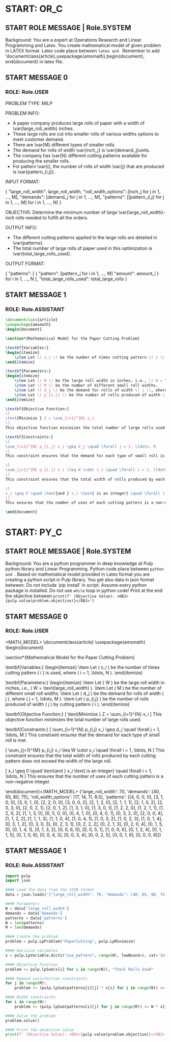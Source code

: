 # START: OR_C 
## START ROLE MESSAGE | Role.SYSTEM 
Background: You are a expert at Operations Research and Linear Programming and Latex. You create mathematical model of given problem in LATEX format. Latex code place between ```latex and ``` Remember to add 'documentclass{article},usepackage{amsmath},begin{document}, end{document} in latex file. 
## START MESSAGE 0 
### ROLE: Role.USER
<DESCRIPTION>
PROBLEM TYPE: MILP

PROBLEM INFO:

- A paper company produces large rolls of paper with a width of \var{large_roll_width} inches.
- These large rolls are cut into smaller rolls of various widths options to meet customer demand.
- There are \var{M} different types of smaller rolls.
- The demand for rolls of width \var{inch_j} ​is \var{demand_j}​ units.
- The company has \var{N} different cutting patterns available for producing the smaller rolls.
- For pattern \var{i}, the number of rolls of width \var{j} that are produced is \var{pattern_{i,j}}.

INPUT FORMAT: 

{
    "large_roll_width": large_roll_width,
    "roll_width_options": [inch_j for j in 1, ..., M],
    "demands": [demand_j for j in 1, ..., M],
    "patterns": [[pattern_{i,j} for j in 1, ..., M] for i in 1, ..., N]
}

OBJECTIVE: Determine the minimum number of large \var{large_roll_width}-inch rolls needed to fulfill all the orders.

OUTPUT INFO:

- The different cutting patterns applied to the large rolls are detailed in \var{patterns}.
- The total number of large rolls of paper used in this optimization is \var{total_large_rolls_used}.

OUTPUT FORMAT:

{
    "patterns": [
        {
         "pattern": [pattern_j for i in 1, ..., M]
         "amount": amount_i
        }
        for i in 1, ..., N
    ],
    "total_large_rolls_used": total_large_rolls
}
</DESCRIPTION>


## START MESSAGE 1 
### ROLE: Role.ASSISTANT
```latex
\documentclass{article}
\usepackage{amsmath}
\begin{document}

\section*{Mathematical Model for the Paper Cutting Problem}

\textbf{Variables:}
\begin{itemize}
    \item Let \( x_i \) be the number of times cutting pattern \( i \) is used, where \( i = 1, \ldots, N \).
\end{itemize}

\textbf{Parameters:}
\begin{itemize}
    \item Let \( W \) be the large roll width in inches, i.e., \( W = \text{large\_roll\_width} \).
    \item Let \( M \) be the number of different small roll widths.
    \item Let \( d_j \) be the demand for rolls of width \( j \), where \( j = 1, \ldots, M \).
    \item Let \( p_{i,j} \) be the number of rolls produced of width \( j \) by cutting pattern \( i \).
\end{itemize}

\textbf{Objective Function:}
\[
\text{Minimize } Z = \sum_{i=1}^{N} x_i
\]
This objective function minimizes the total number of large rolls used.

\textbf{Constraints:}
\[
\sum_{i=1}^{N} p_{i,j} x_i \geq d_j \quad \forall j = 1, \ldots, M
\]
This constraint ensures that the demand for each type of small roll is met.

\[
\sum_{j=1}^{M} p_{i,j} x_i \leq W \cdot x_i \quad \forall i = 1, \ldots, N
\]
This constraint ensures that the total width of rolls produced by each cutting pattern does not exceed the width of the large roll.

\[
x_i \geq 0 \quad \text{and } x_i \text{ is an integer} \quad \forall i = 1, \ldots, N
\]
This ensures that the number of uses of each cutting pattern is a non-negative integer.

\end{document}
```

# START: PY_C 
## START ROLE MESSAGE | Role.SYSTEM 
Background: You are a python programmer in deep knowledge at Pulp python library and Linear Programming. Python code place between ```python and ```. Based on mathematical model provided in Latex format you are creating a python script in Pulp library. You get also data in json format between: <DATA></DATA> Do not include 'pip install' in script. Assume every python package is installed. Do not use `while` loop in python code! Print at the end the objective between <OBJ></OBJ> `print(f' (Objective Value): <OBJ>{pulp.value(problem.objective)}</OBJ>')` 
## START MESSAGE 0 
### ROLE: Role.USER
<MATH_MODEL>
\documentclass{article}
\usepackage{amsmath}
\begin{document}

\section*{Mathematical Model for the Paper Cutting Problem}

\textbf{Variables:}
\begin{itemize}
    \item Let \( x_i \) be the number of times cutting pattern \( i \) is used, where \( i = 1, \ldots, N \).
\end{itemize}

\textbf{Parameters:}
\begin{itemize}
    \item Let \( W \) be the large roll width in inches, i.e., \( W = \text{large\_roll\_width} \).
    \item Let \( M \) be the number of different small roll widths.
    \item Let \( d_j \) be the demand for rolls of width \( j \), where \( j = 1, \ldots, M \).
    \item Let \( p_{i,j} \) be the number of rolls produced of width \( j \) by cutting pattern \( i \).
\end{itemize}

\textbf{Objective Function:}
\[
\text{Minimize } Z = \sum_{i=1}^{N} x_i
\]
This objective function minimizes the total number of large rolls used.

\textbf{Constraints:}
\[
\sum_{i=1}^{N} p_{i,j} x_i \geq d_j \quad \forall j = 1, \ldots, M
\]
This constraint ensures that the demand for each type of small roll is met.

\[
\sum_{j=1}^{M} p_{i,j} x_i \leq W \cdot x_i \quad \forall i = 1, \ldots, N
\]
This constraint ensures that the total width of rolls produced by each cutting pattern does not exceed the width of the large roll.

\[
x_i \geq 0 \quad \text{and } x_i \text{ is an integer} \quad \forall i = 1, \ldots, N
\]
This ensures that the number of uses of each cutting pattern is a non-negative integer.

\end{document}</MATH_MODEL>
<DATA>
{'large_roll_width': 70, 'demands': [40, 65, 80, 75], 'roll_width_options': [17, 14, 11, 8.5], 'patterns': [[4, 0, 0, 0], [3, 1, 0, 0], [3, 0, 1, 0], [2, 2, 0, 0], [3, 0, 0, 2], [2, 1, 2, 0], [2, 1, 1, 1], [2, 1, 0, 2], [2, 0, 3, 0], [2, 0, 2, 1], [2, 0, 1, 2], [1, 3, 1, 0], [1, 3, 0, 1], [1, 2, 2, 0], [1, 2, 1, 1], [1, 2, 0, 2], [1, 1, 3, 0], [0, 5, 0, 0], [0, 4, 1, 0], [0, 4, 0, 1], [0, 3, 2, 0], [2, 0, 0, 4], [1, 1, 2, 2], [1, 1, 1, 3], [1, 1, 0, 4], [1, 0, 4, 1], [1, 0, 3, 2], [1, 0, 2, 3], [1, 0, 1, 4], [0, 3, 1, 2], [0, 3, 0, 3], [0, 2, 3, 1], [0, 2, 2, 2], [0, 2, 1, 3], [0, 2, 0, 4], [0, 1, 5, 0], [0, 1, 4, 1], [0, 1, 3, 2], [0, 0, 6, 0], [0, 0, 5, 1], [1, 0, 0, 6], [0, 1, 2, 4], [0, 1, 1, 5], [0, 1, 0, 6], [0, 0, 4, 3], [0, 0, 3, 4], [0, 0, 2, 5], [0, 0, 1, 6], [0, 0, 0, 8]]}</DATA>


## START MESSAGE 1 
### ROLE: Role.ASSISTANT
```python
import pulp
import json

#### Load the data from the JSON format
data = json.loads('{"large_roll_width": 70, "demands": [40, 65, 80, 75], "roll_width_options": [17, 14, 11, 8.5], "patterns": [[4, 0, 0, 0], [3, 1, 0, 0], [3, 0, 1, 0], [2, 2, 0, 0], [3, 0, 0, 2], [2, 1, 2, 0], [2, 1, 1, 1], [2, 1, 0, 2], [2, 0, 3, 0], [2, 0, 2, 1], [2, 0, 1, 2], [1, 3, 1, 0], [1, 3, 0, 1], [1, 2, 2, 0], [1, 2, 1, 1], [1, 2, 0, 2], [1, 1, 3, 0], [0, 5, 0, 0], [0, 4, 1, 0], [0, 4, 0, 1], [0, 3, 2, 0], [2, 0, 0, 4], [1, 1, 2, 2], [1, 1, 1, 3], [1, 1, 0, 4], [1, 0, 4, 1], [1, 0, 3, 2], [1, 0, 2, 3], [1, 0, 1, 4], [0, 3, 1, 2], [0, 3, 0, 3], [0, 2, 3, 1], [0, 2, 2, 2], [0, 2, 1, 3], [0, 2, 0, 4], [0, 1, 5, 0], [0, 1, 4, 1], [0, 1, 3, 2], [0, 0, 6, 0], [0, 0, 5, 1], [1, 0, 0, 6], [0, 1, 2, 4], [0, 1, 1, 5], [0, 1, 0, 6], [0, 0, 4, 3], [0, 0, 3, 4], [0, 0, 2, 5], [0, 0, 1, 6], [0, 0, 0, 8]]}')

#### Parameters
W = data['large_roll_width']
demands = data['demands']
patterns = data['patterns']
N = len(patterns)
M = len(demands)

#### Create the problem
problem = pulp.LpProblem("PaperCutting", pulp.LpMinimize)

#### Decision variables
x = pulp.LpVariable.dicts("use_pattern", range(N), lowBound=0, cat='Integer')

#### Objective Function
problem += pulp.lpSum(x[i] for i in range(N)), "Total Rolls Used"

#### Demand satisfaction constraints
for j in range(M):
    problem += (pulp.lpSum(patterns[i][j] * x[i] for i in range(N)) >= demands[j]), f"Demand_Satisfaction_{j}"

#### Width constraints
for i in range(N):
    problem += (pulp.lpSum(patterns[i][j] for j in range(M)) <= W * x[i]), f"Width_Constraint_{i}"

#### Solve the problem
problem.solve()

#### Print the objective value
print(f' (Objective Value): <OBJ>{pulp.value(problem.objective)}</OBJ>')
```


